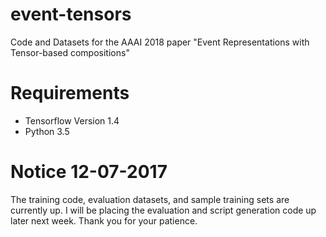 # event-tensors
Code and Datasets for the AAAI 2018 paper "Event Representations with Tensor-based compositions"

# Requirements 
* Tensorflow Version 1.4
* Python 3.5

# Notice 12-07-2017
The training code, evaluation datasets, and sample training sets are currently up. I will be placing the evaluation and script generation code up later next week. 
Thank you for your patience.
